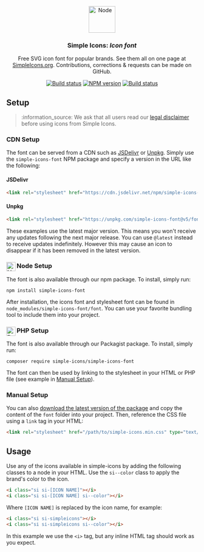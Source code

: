 <p align="center">
<img src="https://cdn.simpleicons.org/simpleicons/000/fff" alt="Node" width=70 />
<h3 align="center">Simple Icons: <em>Icon font</em></h3>
<p align="center">
Free SVG icon font for popular brands. See them all on one page at <a href="https://simpleicons.org">SimpleIcons.org</a>. Contributions, corrections & requests can be made on GitHub.</p>
</p>

<p align="center">
<a href="https://github.com/simple-icons/simple-icons-font/actions?query=workflow%3AVerify+branch%3Adevelop"><img src="https://img.shields.io/github/actions/workflow/status/simple-icons/simple-icons-font/verify.yml?branch=develop&logo=github&label=tests" alt="Build status" /></a>
<a href="https://www.npmjs.com/package/simple-icons-font"><img src="https://img.shields.io/npm/v/simple-icons-font?logo=npm" alt="NPM version" /></a>
<a href="https://packagist.org/packages/simple-icons/simple-icons-font"><img src="https://img.shields.io/packagist/v/simple-icons/simple-icons-font?logo=packagist&logoColor=white" alt="Build status" /></a>
</p>

## Setup

> :information\_source: We ask that all users read our [legal disclaimer](https://github.com/simple-icons/simple-icons/blob/master/DISCLAIMER.md) before using icons from Simple Icons.

### CDN Setup

The font can be served from a CDN such as [JSDelivr][jsdelivr-link] or [Unpkg][unpkg-link]. Simply use the `simple-icons-font` NPM package and specify a version in the URL like the following:

#### JSDelivr

```html
<link rel="stylesheet" href="https://cdn.jsdelivr.net/npm/simple-icons-font@v5/font/simple-icons.min.css" type="text/css">
```

#### Unpkg

```html
<link rel="stylesheet" href="https://unpkg.com/simple-icons-font@v5/font/simple-icons.min.css" type="text/css">
```

These examples use the latest major version. This means you won't receive any updates following the next major release. You can use `@latest` instead to receive updates indefinitely. However this may cause an icon to disappear if it has been removed in the latest version.

### Node Setup <img src="https://cdn.simpleicons.org/nodedotjs/000/fff" alt="Node" align=left width=24>

The font is also available through our npm package. To install, simply run:

```shell
npm install simple-icons-font
```

After installation, the icons font and stylesheet font can be found in `node_modules/simple-icons-font/font`. You can use your favorite bundling tool to include them into your project.

### PHP Setup <img src="https://cdn.simpleicons.org/php/000/fff" alt="PHP" align=left width=24>

The font is also available through our Packagist package. To install, simply run:

```shell
composer require simple-icons/simple-icons-font
```

The font can then be used by linking to the stylesheet in your HTML or PHP file (see example in [Manual Setup](#manual-setup)).

### Manual Setup

You can also [download the latest version of the package][latest-release] and copy the content of the `font` folder into your project. Then, reference the CSS file using a `link` tag in your HTML:

```html
<link rel="stylesheet" href="/path/to/simple-icons.min.css" type="text/css">
```

## Usage

Use any of the icons available in simple-icons by adding the following classes to a node in your HTML. Use the `si--color` class to apply the brand's color to the icon.

```html
<i class="si si-[ICON NAME]"></i>
<i class="si si-[ICON NAME] si--color"></i>
```

Where `[ICON NAME]` is replaced by the icon name, for example:

```html
<i class="si si-simpleicons"></i>
<i class="si si-simpleicons si--color"></i>
```

In this example we use the `<i>` tag, but any inline HTML tag should work as you expect.

[latest-release]: https://github.com/simple-icons/simple-icons-font/releases/latest

[jsdelivr-link]: https://www.jsdelivr.com/package/npm/simple-icons-font/

[unpkg-link]: https://unpkg.com/browse/simple-icons-font/
